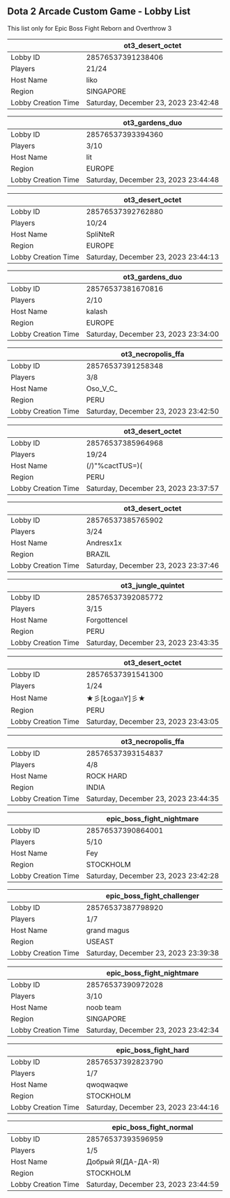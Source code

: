## Dota 2 Arcade Custom Game - Lobby List

This list only for Epic Boss Fight Reborn and Overthrow 3

|  | ot3_desert_octet |
| ------ | ------ |
| Lobby ID | 28576537391238406 |
| Players | 21/24 |
| Host Name | liko |
| Region | SINGAPORE |
| Lobby Creation Time | Saturday, December 23, 2023 23:42:48 |


|  | ot3_gardens_duo |
| ------ | ------ |
| Lobby ID | 28576537393394360 |
| Players | 3/10 |
| Host Name | lit |
| Region | EUROPE |
| Lobby Creation Time | Saturday, December 23, 2023 23:44:48 |


|  | ot3_desert_octet |
| ------ | ------ |
| Lobby ID | 28576537392762880 |
| Players | 10/24 |
| Host Name | SpliNteR |
| Region | EUROPE |
| Lobby Creation Time | Saturday, December 23, 2023 23:44:13 |


|  | ot3_gardens_duo |
| ------ | ------ |
| Lobby ID | 28576537381670816 |
| Players | 2/10 |
| Host Name | kalash |
| Region | EUROPE |
| Lobby Creation Time | Saturday, December 23, 2023 23:34:00 |


|  | ot3_necropolis_ffa |
| ------ | ------ |
| Lobby ID | 28576537391258348 |
| Players | 3/8 |
| Host Name | Oso_V_C_ |
| Region | PERU |
| Lobby Creation Time | Saturday, December 23, 2023 23:42:50 |


|  | ot3_desert_octet |
| ------ | ------ |
| Lobby ID | 28576537385964968 |
| Players | 19/24 |
| Host Name | (/)"%cactTUS=)( |
| Region | PERU |
| Lobby Creation Time | Saturday, December 23, 2023 23:37:57 |


|  | ot3_desert_octet |
| ------ | ------ |
| Lobby ID | 28576537385765902 |
| Players | 3/24 |
| Host Name | Andresx1x |
| Region | BRAZIL |
| Lobby Creation Time | Saturday, December 23, 2023 23:37:46 |


|  | ot3_jungle_quintet |
| ------ | ------ |
| Lobby ID | 28576537392085772 |
| Players | 3/15 |
| Host Name | Forgottencel |
| Region | PERU |
| Lobby Creation Time | Saturday, December 23, 2023 23:43:35 |


|  | ot3_desert_octet |
| ------ | ------ |
| Lobby ID | 28576537391541300 |
| Players | 1/24 |
| Host Name | ★彡[ŁogaภY]彡★ |
| Region | PERU |
| Lobby Creation Time | Saturday, December 23, 2023 23:43:05 |


|  | ot3_necropolis_ffa |
| ------ | ------ |
| Lobby ID | 28576537393154837 |
| Players | 4/8 |
| Host Name | ROCK HARD |
| Region | INDIA |
| Lobby Creation Time | Saturday, December 23, 2023 23:44:35 |


|  | epic_boss_fight_nightmare |
| ------ | ------ |
| Lobby ID | 28576537390864001 |
| Players | 5/10 |
| Host Name | Fey |
| Region | STOCKHOLM |
| Lobby Creation Time | Saturday, December 23, 2023 23:42:28 |


|  | epic_boss_fight_challenger |
| ------ | ------ |
| Lobby ID | 28576537387798920 |
| Players | 1/7 |
| Host Name | grand magus |
| Region | USEAST |
| Lobby Creation Time | Saturday, December 23, 2023 23:39:38 |


|  | epic_boss_fight_nightmare |
| ------ | ------ |
| Lobby ID | 28576537390972028 |
| Players | 3/10 |
| Host Name | noob team |
| Region | SINGAPORE |
| Lobby Creation Time | Saturday, December 23, 2023 23:42:34 |


|  | epic_boss_fight_hard |
| ------ | ------ |
| Lobby ID | 28576537392823790 |
| Players | 1/7 |
| Host Name | qwoqwaqwe |
| Region | STOCKHOLM |
| Lobby Creation Time | Saturday, December 23, 2023 23:44:16 |


|  | epic_boss_fight_normal |
| ------ | ------ |
| Lobby ID | 28576537393596959 |
| Players | 1/5 |
| Host Name | Добрый Я(ДА-ДА-Я) |
| Region | STOCKHOLM |
| Lobby Creation Time | Saturday, December 23, 2023 23:44:59 |


